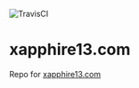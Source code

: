 ![TravisCI](https://api.travis-ci.org/Xapphire13/xapphire13.com.svg?branch=master)
# xapphire13.com
Repo for [xapphire13.com](http://xapphire13.com)
